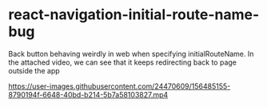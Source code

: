 # react-navigation-initial-route-name-bug

Back button behaving weirdly in web when specifying initialRouteName. In the attached video, we can see that it keeps redirecting back to page outside the app


https://user-images.githubusercontent.com/24470609/156485155-8790194f-6648-40bd-b214-5b7a58103827.mp4

